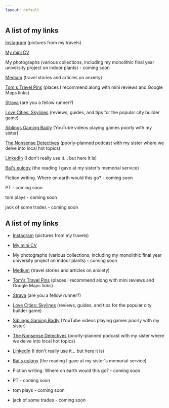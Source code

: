 ```yaml
---
layout: default
---
```


## A list of my links

[Instagram](https://www.instagram.com/tomwbond/) (pictures from my travels)

[My mini CV](https://tombond.uk/)

My photographs (various collections, including my monolithic final year university project on indoor plants) - coming soon

[Medium](https://medium.com/@tomwbond) (travel stories and articles on anxiety)

[Tom's Travel Pins](https://tomwbond.github.io/pins/) (places I recommend along with mini reviews and Google Maps links)

[Strava](https://www.strava.com/athletes/8772755) (are you a fellow runner?)

[Love Cities: Skylines](https://www.lovecitiesskylines.com/) (reviews, guides, and tips for the popular city builder game)

[Siblings Gaming Badly](https://www.youtube.com/@SiblingsGamingBadly) (YouTube videos playing games poorly with my sister)

[The Nonsense Detectives](https://podcasters.spotify.com/pod/show/nonsensedetectives/episodes/Local-issues-under-the-microscope-e2hu6oo) (poorly-planned podcast with my sister where we delve into local hot topics)

[LinkedIn](https://www.linkedin.com/in/tomwbond/) (I don't really use it... but here it is)

[Bai's eulogy](https://tomwbond.github.io/bai/) (the reading I gave at my sister's memorial service)

Fiction writing. Where on earth would this go? - coming soon

PT - coming soon

tom plays - coming soon

jack of some trades - coming soon





## A list of my links

- [Instagram](https://www.instagram.com/tomwbond/) (pictures from my travels)

- [My mini CV](https://tombond.uk/)

- My photographs (various collections, including my monolithic final year university project on indoor plants) - coming soon

- [Medium](https://medium.com/@tomwbond) (travel stories and articles on anxiety)

- [Tom's Travel Pins](https://tomwbond.github.io/pins/) (places I recommend along with mini reviews and Google Maps links)

- [Strava](https://www.strava.com/athletes/8772755) (are you a fellow runner?)

- [Love Cities: Skylines](https://www.lovecitiesskylines.com/) (reviews, guides, and tips for the popular city builder game)

- [Siblings Gaming Badly](https://www.youtube.com/@SiblingsGamingBadly) (YouTube videos playing games poorly with my sister)

- [The Nonsense Detectives](https://podcasters.spotify.com/pod/show/nonsensedetectives/episodes/Local-issues-under-the-microscope-e2hu6oo) (poorly-planned podcast with my sister where we delve into local hot topics)

- [LinkedIn](https://www.linkedin.com/in/tomwbond/) (I don't really use it... but here it is)

- [Bai's eulogy](https://tomwbond.github.io/bai/) (the reading I gave at my sister's memorial service)

- Fiction writing. Where on earth would this go? - coming soon

- PT - coming soon

- tom plays - coming soon

- jack of some trades - coming soon
